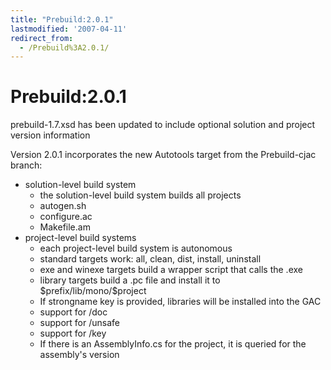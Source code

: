 ```yaml
---
title: "Prebuild:2.0.1"
lastmodified: '2007-04-11'
redirect_from:
  - /Prebuild%3A2.0.1/
---
```


Prebuild:2.0.1
==============

prebuild-1.7.xsd has been updated to include optional solution and project version information

Version 2.0.1 incorporates the new Autotools target from the Prebuild-cjac branch:

-   solution-level build system
    -   the solution-level build system builds all projects
    -   autogen.sh
    -   configure.ac
    -   Makefile.am
-   project-level build systems
    -   each project-level build system is autonomous
    -   standard targets work: all, clean, dist, install, uninstall
    -   exe and winexe targets build a wrapper script that calls the .exe
    -   library targets build a .pc file and install it to \$prefix/lib/mono/\$project
    -   If strongname key is provided, libraries will be installed into the GAC
    -   support for /doc
    -   support for /unsafe
    -   support for /key
    -   If there is an AssemblyInfo.cs for the project, it is queried for the assembly's version


